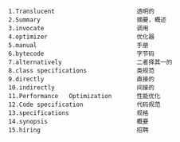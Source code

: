 	1.Translucent						透明的
	2.Summary							摘要，概述
	3.invocate							调用
	4.optimizer							优化器
	5.manual							手册	
	6.bytecode							字节码
	7.alternatively						二者择其一的
	8.class specifications				类规范
	9.directly							直接的
	10.indirectly						间接的
	11.Performance   Optimization		性能优化
	12.Code specification				代码规范				
	13.specifications					规格				
	14.synopsis							概要
	15.hiring							招聘